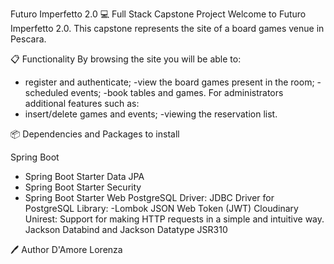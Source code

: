 Futuro Imperfetto 2.0
💻 Full Stack Capstone Project
Welcome to Futuro Imperfetto 2.0. This capstone represents the site of a board games venue in Pescara.

📋 Functionality
By browsing the site you will be able to:
- register and authenticate;
-view the board games present in the room;
-scheduled events;
-book tables and games.
For administrators additional features such as:
- insert/delete games and events;
-viewing the reservation list.

📦 Dependencies and Packages to install

 Spring Boot
- Spring Boot Starter Data JPA
- Spring Boot Starter Security
- Spring Boot Starter Web
 PostgreSQL Driver: JDBC Driver for PostgreSQL
Library:
 -Lombok
 JSON Web Token (JWT)
 Cloudinary
 Unirest: Support for making HTTP requests in a simple and intuitive way.
 Jackson Databind and Jackson Datatype JSR310

🖊️ Author
D'Amore Lorenza
